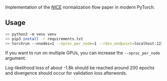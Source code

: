 
Implementation of the [NICE](https://arxiv.org/pdf/1410.8516) normalization flow paper in modern PyTorch.

## Usage

```zsh
>> python3 -m venv venv
>> pip3 install -r requirements.txt
>> torchrun --nnodes=1 --nproc_per_node=1 --rdzv_endpoint=localhost:12345 main.py
```

If you want to run on multiple GPUs, you can increase the `--nproc_per_node` argument.

Log-likelihood loss of about -1.8k should be reached around 200 epochs and divergence should occur for validation loss afterwords.